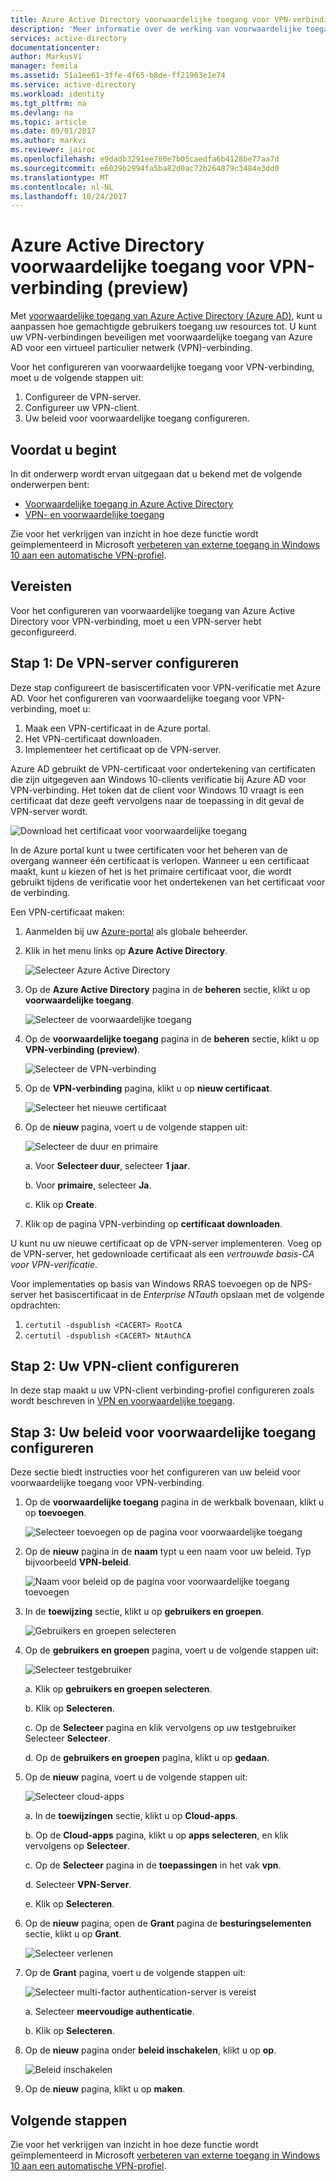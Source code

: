 ```yaml
---
title: Azure Active Directory voorwaardelijke toegang voor VPN-verbinding (preview) | Microsoft Docs
description: 'Meer informatie over de werking van voorwaardelijke toegang van Azure Active Directory voor VPN-verbinding. '
services: active-directory
documentationcenter: 
author: MarkusVi
manager: femila
ms.assetid: 51a1ee61-3ffe-4f65-b8de-ff21903e1e74
ms.service: active-directory
ms.workload: identity
ms.tgt_pltfrm: na
ms.devlang: na
ms.topic: article
ms.date: 09/01/2017
ms.author: markvi
ms.reviewer: jairoc
ms.openlocfilehash: e9dadb3291ee760e7b05caedfa6b4128be77aa7d
ms.sourcegitcommit: e6029b2994fa5ba82d0ac72b264879c3484e3dd0
ms.translationtype: MT
ms.contentlocale: nl-NL
ms.lasthandoff: 10/24/2017
---
```

# <a name="azure-active-directory-conditional-access-for-vpn-connectivity-preview"></a>Azure Active Directory voorwaardelijke toegang voor VPN-verbinding (preview)

Met [voorwaardelijke toegang van Azure Active Directory (Azure AD)](active-directory-conditional-access-azure-portal.md), kunt u aanpassen hoe gemachtigde gebruikers toegang uw resources tot. U kunt uw VPN-verbindingen beveiligen met voorwaardelijke toegang van Azure AD voor een virtueel particulier netwerk (VPN)-verbinding.


Voor het configureren van voorwaardelijke toegang voor VPN-verbinding, moet u de volgende stappen uit: 

1.  Configureer de VPN-server.
2.  Configureer uw VPN-client.
3.  Uw beleid voor voorwaardelijke toegang configureren.


## <a name="before-you-begin"></a>Voordat u begint

In dit onderwerp wordt ervan uitgegaan dat u bekend met de volgende onderwerpen bent:

- [Voorwaardelijke toegang in Azure Active Directory](active-directory-conditional-access-azure-portal.md)
- [VPN- en voorwaardelijke toegang](https://docs.microsoft.com/windows/access-protection/vpn/vpn-conditional-access)

Zie voor het verkrijgen van inzicht in hoe deze functie wordt geïmplementeerd in Microsoft [verbeteren van externe toegang in Windows 10 aan een automatische VPN-profiel](https://www.microsoft.com/itshowcase/Article/Content/894/Enhancing-remote-access-in-Windows-10-with-an-automatic-VPN-profile).   


## <a name="prerequisites"></a>Vereisten

Voor het configureren van voorwaardelijke toegang van Azure Active Directory voor VPN-verbinding, moet u een VPN-server hebt geconfigureerd. 



## <a name="step-1-configure-your-vpn-server"></a>Stap 1: De VPN-server configureren 

Deze stap configureert de basiscertificaten voor VPN-verificatie met Azure AD. Voor het configureren van voorwaardelijke toegang voor VPN-verbinding, moet u:

1. Maak een VPN-certificaat in de Azure portal.
2. Het VPN-certificaat downloaden.
2. Implementeer het certificaat op de VPN-server.

Azure AD gebruikt de VPN-certificaat voor ondertekening van certificaten die zijn uitgegeven aan Windows 10-clients verificatie bij Azure AD voor VPN-verbinding. Het token dat de client voor Windows 10 vraagt is een certificaat dat deze geeft vervolgens naar de toepassing in dit geval de VPN-server wordt.

![Download het certificaat voor voorwaardelijke toegang](./media/active-directory-conditional-access-vpn-connectivity-windows10/06.png)

In de Azure portal kunt u twee certificaten voor het beheren van de overgang wanneer één certificaat is verlopen. Wanneer u een certificaat maakt, kunt u kiezen of het is het primaire certificaat voor, die wordt gebruikt tijdens de verificatie voor het ondertekenen van het certificaat voor de verbinding.

Een VPN-certificaat maken:

1. Aanmelden bij uw [Azure-portal](https://portal.azure.com) als globale beheerder.

2. Klik in het menu links op **Azure Active Directory**. 

    ![Selecteer Azure Active Directory](./media/active-directory-conditional-access-vpn-connectivity-windows10/01.png)

3. Op de **Azure Active Directory** pagina in de **beheren** sectie, klikt u op **voorwaardelijke toegang**.

    ![Selecteer de voorwaardelijke toegang](./media/active-directory-conditional-access-azure-portal-get-started/02.png)

4. Op de **voorwaardelijke toegang** pagina in de **beheren** sectie, klikt u op **VPN-verbinding (preview)**.

    ![Selecteer de VPN-verbinding](./media/active-directory-conditional-access-vpn-connectivity-windows10/03.png)

5. Op de **VPN-verbinding** pagina, klikt u op **nieuw certificaat**.

    ![Selecteer het nieuwe certificaat](./media/active-directory-conditional-access-vpn-connectivity-windows10/04.png)

6. Op de **nieuw** pagina, voert u de volgende stappen uit:

    ![Selecteer de duur en primaire](./media/active-directory-conditional-access-vpn-connectivity-windows10/05.png)

    a. Voor **Selecteer duur**, selecteer **1 jaar**.

    b. Voor **primaire**, selecteer **Ja**.

    c. Klik op **Create**.

7. Klik op de pagina VPN-verbinding op **certificaat downloaden**.


U kunt nu uw nieuwe certificaat op de VPN-server implementeren. Voeg op de VPN-server, het gedownloade certificaat als een *vertrouwde basis-CA voor VPN-verificatie*.

Voor implementaties op basis van Windows RRAS toevoegen op de NPS-server het basiscertificaat in de *Enterprise NTauth* opslaan met de volgende opdrachten:

1. `certutil -dspublish <CACERT> RootCA`
2. `certutil -dspublish <CACERT> NtAuthCA`



## <a name="step-2-configure-your-vpn-client"></a>Stap 2: Uw VPN-client configureren 

In deze stap maakt u uw VPN-client verbinding-profiel configureren zoals wordt beschreven in [VPN en voorwaardelijke toegang](https://docs.microsoft.com/windows/access-protection/vpn/vpn-conditional-access).


## <a name="step-3-configure-your-conditional-access-policy"></a>Stap 3: Uw beleid voor voorwaardelijke toegang configureren

Deze sectie biedt instructies voor het configureren van uw beleid voor voorwaardelijke toegang voor VPN-verbinding.


1. Op de **voorwaardelijke toegang** pagina in de werkbalk bovenaan, klikt u op **toevoegen**.

    ![Selecteer toevoegen op de pagina voor voorwaardelijke toegang](./media/active-directory-conditional-access-vpn-connectivity-windows10/07.png)

2. Op de **nieuw** pagina in de **naam** typt u een naam voor uw beleid. Typ bijvoorbeeld **VPN-beleid**.

    ![Naam voor beleid op de pagina voor voorwaardelijke toegang toevoegen](./media/active-directory-conditional-access-vpn-connectivity-windows10/08.png)

5. In de **toewijzing** sectie, klikt u op **gebruikers en groepen**.

    ![Gebruikers en groepen selecteren](./media/active-directory-conditional-access-vpn-connectivity-windows10/09.png)

6. Op de **gebruikers en groepen** pagina, voert u de volgende stappen uit:

    ![Selecteer testgebruiker](./media/active-directory-conditional-access-vpn-connectivity-windows10/10.png)

    a. Klik op **gebruikers en groepen selecteren**.

    b. Klik op **Selecteren**.

    c. Op de **Selecteer** pagina en klik vervolgens op uw testgebruiker Selecteer **Selecteer**.

    d. Op de **gebruikers en groepen** pagina, klikt u op **gedaan**.

7. Op de **nieuw** pagina, voert u de volgende stappen uit:

    ![Selecteer cloud-apps](./media/active-directory-conditional-access-vpn-connectivity-windows10/11.png)

    a. In de **toewijzingen** sectie, klikt u op **Cloud-apps**.

    b. Op de **Cloud-apps** pagina, klikt u op **apps selecteren**, en klik vervolgens op **Selecteer**.

    c. Op de **Selecteer** pagina in de **toepassingen** in het vak **vpn**.

    d. Selecteer **VPN-Server**.

    e. Klik op **Selecteren**.


13. Op de **nieuw** pagina, open de **Grant** pagina de **besturingselementen** sectie, klikt u op **Grant**.

    ![Selecteer verlenen](./media/active-directory-conditional-access-azure-portal-get-started/13.png)

14. Op de **Grant** pagina, voert u de volgende stappen uit:

    ![Selecteer multi-factor authentication-server is vereist](./media/active-directory-conditional-access-azure-portal-get-started/14.png)

    a. Selecteer **meervoudige authenticatie**.

    b. Klik op **Selecteren**.

15. Op de **nieuw** pagina onder **beleid inschakelen**, klikt u op **op**.

    ![Beleid inschakelen](./media/active-directory-conditional-access-azure-portal-get-started/15.png)

16. Op de **nieuw** pagina, klikt u op **maken**.



## <a name="next-steps"></a>Volgende stappen

Zie voor het verkrijgen van inzicht in hoe deze functie wordt geïmplementeerd in Microsoft [verbeteren van externe toegang in Windows 10 aan een automatische VPN-profiel](https://www.microsoft.com/itshowcase/Article/Content/894/Enhancing-remote-access-in-Windows-10-with-an-automatic-VPN-profile).    

